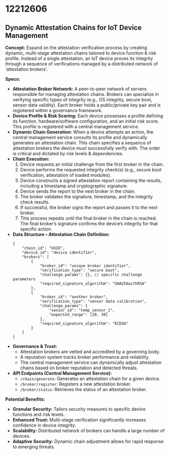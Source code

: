 # 12212606

## Dynamic Attestation Chains for IoT Device Management

**Concept:** Expand on the attestation verification process by creating dynamic, multi-stage attestation chains tailored to device function & risk profile. Instead of a single attestation, an IoT device proves its integrity through a sequence of verifications managed by a distributed network of ‘attestation brokers’.

**Specs:**

*   **Attestation Broker Network:** A peer-to-peer network of servers responsible for managing attestation chains. Brokers can specialize in verifying specific types of integrity (e.g., OS integrity, secure boot, sensor data validity).  Each broker holds a public/private key pair and is registered within a governance framework.
*   **Device Profile & Risk Scoring:** Each device possesses a profile defining its function, hardware/software configuration, and an initial risk score.  This profile is registered with a central management service.
*   **Dynamic Chain Generation:**  When a device attempts an action, the central management service consults its profile and dynamically generates an attestation chain. This chain specifies a sequence of attestation brokers the device *must* successfully verify with. The order is critical and dictated by risk levels & dependencies.
*   **Chain Execution:**
    1.  Device requests an initial challenge from the first broker in the chain.
    2.  Device performs the requested integrity check(s) (e.g., secure boot verification, attestation of loaded modules).
    3.  Device constructs a signed attestation report containing the results, including a timestamp and cryptographic signature.
    4.  Device sends the report to the next broker in the chain.
    5.  The broker validates the signature, timestamp, and the integrity check results.
    6.  If successful, the broker signs the report and passes it to the next broker.
    7.  This process repeats until the final broker in the chain is reached. The final broker’s signature confirms the device’s integrity for that specific action.
*   **Data Structure – Attestation Chain Definition:**
    ```
    {
        "chain_id": "UUID",
        "device_id": "device identifier",
        "brokers": [
            {
                "broker_id": "unique broker identifier",
                "verification_type": "secure boot",
                "challenge_params": {}, // specific challenge parameters
                "required_signature_algorithm": "SHA256withRSA"
            },
            {
                "broker_id": "another broker",
                "verification_type": "sensor data calibration",
                "challenge_params": {
                    "sensor_id": "temp_sensor_1",
                    "expected_range": [20, 30]
                },
                "required_signature_algorithm": "ECDSA"
            }
        ]
    }
    ```
*   **Governance & Trust:**
    *   Attestation brokers are vetted and accredited by a governing body.
    *   A reputation system tracks broker performance and reliability.
    *   The central management service can dynamically adjust attestation chains based on broker reputation and detected threats.
*   **API Endpoints (Central Management Service):**
    *   `/chain/generate`:  Generates an attestation chain for a given device.
    *   `/broker/register`: Registers a new attestation broker.
    *   `/broker/status`: Retrieves the status of an attestation broker.

**Potential Benefits:**

*   **Granular Security:**  Tailors security measures to specific device functions and risk levels.
*   **Enhanced Trust:**  Multi-stage verification significantly increases confidence in device integrity.
*   **Scalability:**  Distributed network of brokers can handle a large number of devices.
*   **Adaptive Security:**  Dynamic chain adjustment allows for rapid response to emerging threats.